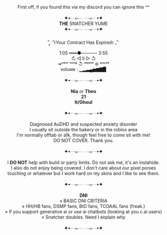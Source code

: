 <div align="center">
    First off, if you found this via my discord you can ignore this ^^
</div><br/>
<div align="center">
    ✦•┈๑⋅⋯ ⋯⋅๑┈•✦<br/>
<b>THE</b> SNATCHER YUME<br/>
<div align="center">
    ✦•┈๑⋅⋯ ⋯⋅๑┈•✦
</div><br/>
    ˚ ༘ ·˚꒰Your Contract Has Expired꒱ ₊˚ˑ<br/>
1:05 ━━━●───── 3:55<br/>
           ↻ ◁ II ▷ ↺<br/>
↠ⁿᵉˣᵗ ˢᵒⁿᵍ ↺ ʳᵉᵖᵉᵃᵗ ⊜ ᵖᵃᵘˢᵉ<br/>
volυмe : ▁▂▃▄▅▆▇▉<br/>
</div><br/>
<div align="center">
    ✦•┈๑⋅⋯ ⋯⋅๑┈•✦
</div><br/>
<div align="center">
    <b>Nia</b> or <b>Theo</b><br/>
    <b>21</b><br/>
    <b>It/Ghoul</b><br/>
</div><br/>
<div align="center">
    ✦•┈๑⋅⋯ ⋯⋅๑┈•✦
</div><br/>
<div align="center">
    Diagnosed AuDHD and suspected anxiety disorder<br/>
    I usually sit outside the bakery or in the roblox area<br/>
    I'm normally offtab or afk, though feel free to come sit with me!<br/>
    DO NOT COVER. Thank you.<br/>
</div><br/>
<div align="center">
    ✦•┈๑⋅⋯ ⋯⋅๑┈•✦
</div><br/>
<div align="center">
    I <b>DO NOT</b> help with build or party limits. Do not ask me, it's an instahide.<br/>
    I also do not enjoy being covered. I don't care about our pixel ponies touching or whatever but I work hard on my skins and I like to see them.
</div><br/>
<div align="center">
    ✦•┈๑⋅⋯ ⋯⋅๑┈•✦
</div><br/>
<div align="center">
    <b>DNI</b><br/>
    » BASIC DNI CRITERIA<br/>
    » HH/HB fans, DSMP fans, BtD fans, TCOAAL fans (freak.)<br/>
    » If you support generative ai or use ai chatbots (looking at you c.ai users)<br/>
    » Snatcher doubles. Need I explain why<br/>
</div><br/>
<div align="center">
    ✦•┈๑⋅⋯ ⋯⋅๑┈•✦
</div><br/>
